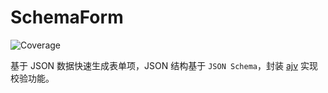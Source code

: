 # SchemaForm
![Coverage](https://img.shields.io/codecov/c/github/nbhaohao/vue3-json-schema-form/main)

基于 JSON 数据快速生成表单项，JSON 结构基于 `JSON Schema`，封装 [ajv](https://github.com/ajv-validator/ajv) 实现校验功能。
